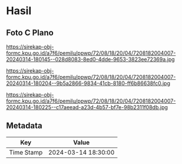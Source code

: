 # Hasil

## Foto C Plano

https://sirekap-obj-formc.kpu.go.id/a7f6/pemilu/ppwp/72/08/18/20/04/7208182004007-20240314-180145--028d8083-8ed0-4dde-9653-3823ee72369a.jpg

https://sirekap-obj-formc.kpu.go.id/a7f6/pemilu/ppwp/72/08/18/20/04/7208182004007-20240314-180204--9b5a2866-9834-41cb-8180-ff6b86638fc0.jpg

https://sirekap-obj-formc.kpu.go.id/a7f6/pemilu/ppwp/72/08/18/20/04/7208182004007-20240314-180225--c17aeead-a23d-4b57-bf7e-98b2311f08db.jpg


## Metadata

| Key        | Value               |
| ---------- | ------------------- |
| Time Stamp | 2024-03-14 18:30:00 |



